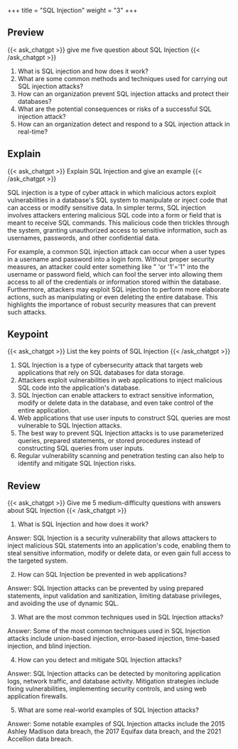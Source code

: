 +++
title = "SQL Injection"
weight = "3"
+++
## Preview
{{< ask_chatgpt >}}
give me five question about SQL Injection
{{< /ask_chatgpt >}}



1. What is SQL injection and how does it work?
2. What are some common methods and techniques used for carrying out SQL injection attacks?
3. How can an organization prevent SQL injection attacks and protect their databases?
4. What are the potential consequences or risks of a successful SQL injection attack?
5. How can an organization detect and respond to a SQL injection attack in real-time?   

## Explain
{{< ask_chatgpt >}}
Explain SQL Injection and give an example
{{< /ask_chatgpt >}}



SQL injection is a type of cyber attack in which malicious actors exploit vulnerabilities in a database's SQL system to manipulate or inject code that can access or modify sensitive data. In simpler terms, SQL injection involves attackers entering malicious SQL code into a form or field that is meant to receive SQL commands. This malicious code then trickles through the system, granting unauthorized access to sensitive information, such as usernames, passwords, and other confidential data. 

For example, a common SQL injection attack can occur when a user types in a username and password into a login form. Without proper security measures, an attacker could enter something like " 'or '1'='1" into the username or password field, which can fool the server into allowing them access to all of the credentials or information stored within the database. Furthermore, attackers may exploit SQL injection to perform more elaborate actions, such as manipulating or even deleting the entire database. This highlights the importance of robust security measures that can prevent such attacks.   

## Keypoint
{{< ask_chatgpt >}}
List the key points of SQL Injection
{{< /ask_chatgpt >}}



1. SQL Injection is a type of cybersecurity attack that targets web applications that rely on SQL databases for data storage.
2. Attackers exploit vulnerabilities in web applications to inject malicious SQL code into the application's database.
3. SQL Injection can enable attackers to extract sensitive information, modify or delete data in the database, and even take control of the entire application.
4. Web applications that use user inputs to construct SQL queries are most vulnerable to SQL Injection attacks.
5. The best way to prevent SQL Injection attacks is to use parameterized queries, prepared statements, or stored procedures instead of constructing SQL queries from user inputs.
6. Regular vulnerability scanning and penetration testing can also help to identify and mitigate SQL Injection risks.   

## Review
{{< ask_chatgpt >}}
Give me 5 medium-difficulty questions with answers about SQL Injection
{{< /ask_chatgpt >}}



1. What is SQL Injection and how does it work?

Answer: SQL Injection is a security vulnerability that allows attackers to inject malicious SQL statements into an application's code, enabling them to steal sensitive information, modify or delete data, or even gain full access to the targeted system.

2. How can SQL Injection be prevented in web applications?

Answer: SQL Injection attacks can be prevented by using prepared statements, input validation and sanitization, limiting database privileges, and avoiding the use of dynamic SQL.

3. What are the most common techniques used in SQL Injection attacks?

Answer: Some of the most common techniques used in SQL Injection attacks include union-based injection, error-based injection, time-based injection, and blind injection.

4. How can you detect and mitigate SQL Injection attacks?

Answer: SQL Injection attacks can be detected by monitoring application logs, network traffic, and database activity. Mitigation strategies include fixing vulnerabilities, implementing security controls, and using web application firewalls.

5. What are some real-world examples of SQL Injection attacks?

Answer: Some notable examples of SQL Injection attacks include the 2015 Ashley Madison data breach, the 2017 Equifax data breach, and the 2021 Accellion data breach.   

